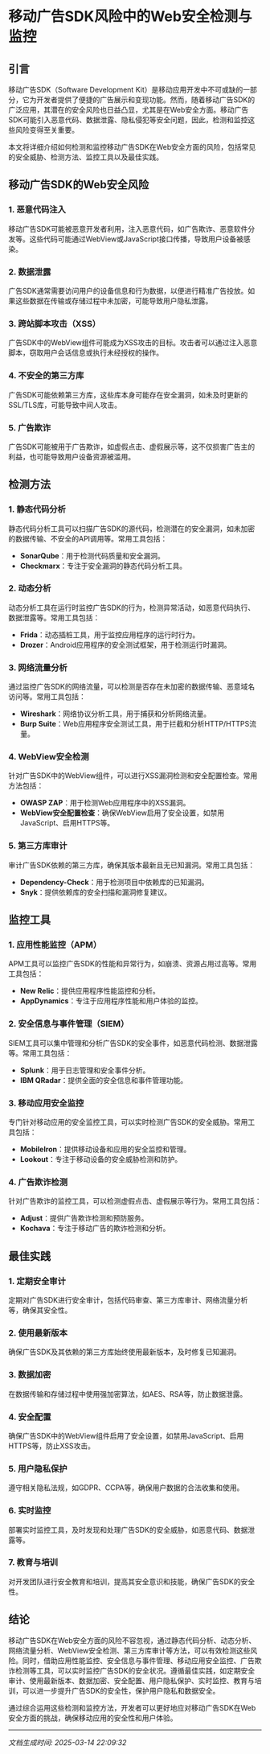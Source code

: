 # 移动广告SDK风险中的Web安全检测与监控

## 引言

移动广告SDK（Software Development Kit）是移动应用开发中不可或缺的一部分，它为开发者提供了便捷的广告展示和变现功能。然而，随着移动广告SDK的广泛应用，其潜在的安全风险也日益凸显，尤其是在Web安全方面。移动广告SDK可能引入恶意代码、数据泄露、隐私侵犯等安全问题，因此，检测和监控这些风险变得至关重要。

本文将详细介绍如何检测和监控移动广告SDK在Web安全方面的风险，包括常见的安全威胁、检测方法、监控工具以及最佳实践。

## 移动广告SDK的Web安全风险

### 1. 恶意代码注入
移动广告SDK可能被恶意开发者利用，注入恶意代码，如广告欺诈、恶意软件分发等。这些代码可能通过WebView或JavaScript接口传播，导致用户设备被感染。

### 2. 数据泄露
广告SDK通常需要访问用户的设备信息和行为数据，以便进行精准广告投放。如果这些数据在传输或存储过程中未加密，可能导致用户隐私泄露。

### 3. 跨站脚本攻击（XSS）
广告SDK中的WebView组件可能成为XSS攻击的目标。攻击者可以通过注入恶意脚本，窃取用户会话信息或执行未经授权的操作。

### 4. 不安全的第三方库
广告SDK可能依赖第三方库，这些库本身可能存在安全漏洞，如未及时更新的SSL/TLS库，可能导致中间人攻击。

### 5. 广告欺诈
广告SDK可能被用于广告欺诈，如虚假点击、虚假展示等，这不仅损害广告主的利益，也可能导致用户设备资源被滥用。

## 检测方法

### 1. 静态代码分析
静态代码分析工具可以扫描广告SDK的源代码，检测潜在的安全漏洞，如未加密的数据传输、不安全的API调用等。常用工具包括：
- **SonarQube**：用于检测代码质量和安全漏洞。
- **Checkmarx**：专注于安全漏洞的静态代码分析工具。

### 2. 动态分析
动态分析工具在运行时监控广告SDK的行为，检测异常活动，如恶意代码执行、数据泄露等。常用工具包括：
- **Frida**：动态插桩工具，用于监控应用程序的运行时行为。
- **Drozer**：Android应用程序的安全测试框架，用于检测运行时漏洞。

### 3. 网络流量分析
通过监控广告SDK的网络流量，可以检测是否存在未加密的数据传输、恶意域名访问等。常用工具包括：
- **Wireshark**：网络协议分析工具，用于捕获和分析网络流量。
- **Burp Suite**：Web应用程序安全测试工具，用于拦截和分析HTTP/HTTPS流量。

### 4. WebView安全检测
针对广告SDK中的WebView组件，可以进行XSS漏洞检测和安全配置检查。常用方法包括：
- **OWASP ZAP**：用于检测Web应用程序中的XSS漏洞。
- **WebView安全配置检查**：确保WebView启用了安全设置，如禁用JavaScript、启用HTTPS等。

### 5. 第三方库审计
审计广告SDK依赖的第三方库，确保其版本最新且无已知漏洞。常用工具包括：
- **Dependency-Check**：用于检测项目中依赖库的已知漏洞。
- **Snyk**：提供依赖库的安全扫描和漏洞修复建议。

## 监控工具

### 1. 应用性能监控（APM）
APM工具可以监控广告SDK的性能和异常行为，如崩溃、资源占用过高等。常用工具包括：
- **New Relic**：提供应用程序性能监控和分析。
- **AppDynamics**：专注于应用程序性能和用户体验的监控。

### 2. 安全信息与事件管理（SIEM）
SIEM工具可以集中管理和分析广告SDK的安全事件，如恶意代码检测、数据泄露等。常用工具包括：
- **Splunk**：用于日志管理和安全事件分析。
- **IBM QRadar**：提供全面的安全信息和事件管理功能。

### 3. 移动应用安全监控
专门针对移动应用的安全监控工具，可以实时检测广告SDK的安全威胁。常用工具包括：
- **MobileIron**：提供移动设备和应用的安全监控和管理。
- **Lookout**：专注于移动设备的安全威胁检测和防护。

### 4. 广告欺诈检测
针对广告欺诈的监控工具，可以检测虚假点击、虚假展示等行为。常用工具包括：
- **Adjust**：提供广告欺诈检测和预防服务。
- **Kochava**：专注于移动广告的欺诈检测和分析。

## 最佳实践

### 1. 定期安全审计
定期对广告SDK进行安全审计，包括代码审查、第三方库审计、网络流量分析等，确保其安全性。

### 2. 使用最新版本
确保广告SDK及其依赖的第三方库始终使用最新版本，及时修复已知漏洞。

### 3. 数据加密
在数据传输和存储过程中使用强加密算法，如AES、RSA等，防止数据泄露。

### 4. 安全配置
确保广告SDK中的WebView组件启用了安全设置，如禁用JavaScript、启用HTTPS等，防止XSS攻击。

### 5. 用户隐私保护
遵守相关隐私法规，如GDPR、CCPA等，确保用户数据的合法收集和使用。

### 6. 实时监控
部署实时监控工具，及时发现和处理广告SDK的安全威胁，如恶意代码、数据泄露等。

### 7. 教育与培训
对开发团队进行安全教育和培训，提高其安全意识和技能，确保广告SDK的安全性。

## 结论

移动广告SDK在Web安全方面的风险不容忽视，通过静态代码分析、动态分析、网络流量分析、WebView安全检测、第三方库审计等方法，可以有效检测这些风险。同时，借助应用性能监控、安全信息与事件管理、移动应用安全监控、广告欺诈检测等工具，可以实时监控广告SDK的安全状况。遵循最佳实践，如定期安全审计、使用最新版本、数据加密、安全配置、用户隐私保护、实时监控、教育与培训，可以进一步提升广告SDK的安全性，保护用户隐私和数据安全。

通过综合运用这些检测和监控方法，开发者可以更好地应对移动广告SDK在Web安全方面的挑战，确保移动应用的安全性和用户体验。

---

*文档生成时间: 2025-03-14 22:09:32*


